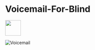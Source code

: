 # Voicemail-For-Blind

<img src="https://user-images.githubusercontent.com/54172252/83993025-d3513500-a96f-11ea-948b-d82639ae6ca9.jpg" width=50>

![Voicemail](https://user-images.githubusercontent.com/54172252/83993025-d3513500-a96f-11ea-948b-d82639ae6ca9.jpg)
